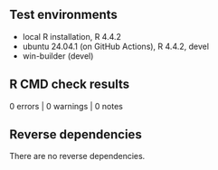 ## Test environments
* local R installation, R 4.4.2
* ubuntu 24.04.1 (on GitHub Actions), R 4.4.2, devel
* win-builder (devel)

## R CMD check results

0 errors | 0 warnings | 0 notes

## Reverse dependencies

There are no reverse dependencies.

